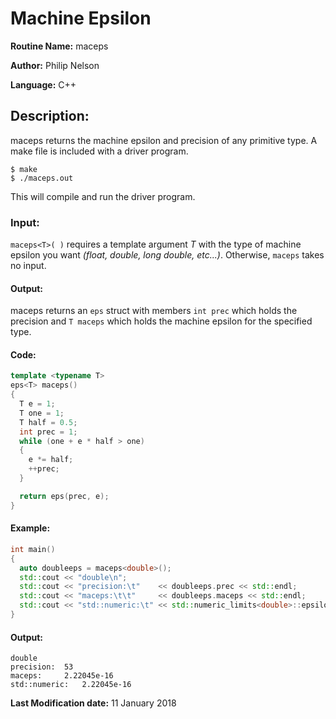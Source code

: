 # Machine Epsilon

**Routine Name:** maceps

**Author:** Philip Nelson

**Language:** C++

## Description:

maceps returns the machine epsilon and precision of any primitive type. A make file is included with a driver program.

```
$ make
$ ./maceps.out
```

This will compile and run the driver program.

### Input:

`maceps<T>( )` requires a template argument _T_ with the type of machine epsilon you want _(float, double, long double, etc...)_. Otherwise, `maceps` takes no input.

#### Output:

maceps returns an `eps` struct with members `int prec` which holds the precision and `T maceps` which holds the machine epsilon for the specified type.

#### Code:
``` C++
template <typename T>
eps<T> maceps()
{
  T e = 1;
  T one = 1;
  T half = 0.5;
  int prec = 1;
  while (one + e * half > one)
  {
    e *= half;
    ++prec;
  }

  return eps(prec, e);
}
```

#### Example:
``` C++
int main()
{
  auto doubleeps = maceps<double>();
  std::cout << "double\n";
  std::cout << "precision:\t"    << doubleeps.prec << std::endl;
  std::cout << "maceps:\t\t"     << doubleeps.maceps << std::endl;
  std::cout << "std::numeric:\t" << std::numeric_limits<double>::epsilon() << std::endl << std::endl;
}
```

#### Output:
```
double
precision:	53
maceps:		2.22045e-16
std::numeric:	2.22045e-16
```

**Last Modification date:** 11 January 2018

